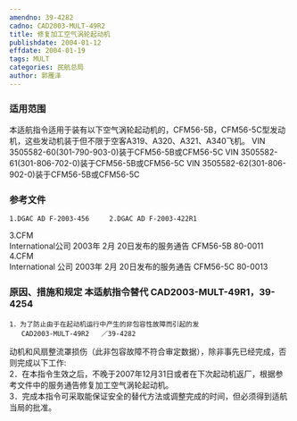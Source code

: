 ```yaml
---
amendno: 39-4282  
cadno: CAD2003-MULT-49R2  
title: 修复加工空气涡轮起动机  
publishdate: 2004-01-12  
effdate: 2004-01-19  
tags: MULT  
categories: 民航总局  
author: 郭雁泽  
---
```

  
### 适用范围  
本适航指令适用于装有以下空气涡轮起动机的，CFM56-5B，CFM56-5C型发动机，这些发动机装于但不限于空客A319、A320、A321、A340飞机。
VIN 3505582-60(301-790-903-0)装于CFM56-5B或CFM56-5C     VIN 3505582-61(301-806-702-0)装于CFM56-5B或CFM56-5C     VIN 3505582-62(301-806-902-0)装于CFM56-5B或CFM56-5C  
  
<!--more-->  
### 参考文件  
    1.DGAC AD F-2003-456     2.DGAC AD F-2003-422R1  
3.CFM  
International公司 2003年 2月 20日发布的服务通告 CFM56-5B 80-0011  
4.CFM  
International 公司 2003年 2月 20日发布的服务通告 CFM56-5C 80-0013  
  
### 原因、措施和规定 本适航指令替代 CAD2003-MULT-49R1，39-4254  
    1．为了防止由于在起动机运行中产生的非包容性故障而引起的发  
       CAD2003-MULT-49R2   ／39-4282  
动机和风扇整流罩损伤（此非包容故障不符合审定数据），除非事先已经完成，否则完成以下工作:  
    2．在本指令生效之后，不晚于2007年12月31日或者在下次起动机返厂，根据参考文件中的服务通告修复加工空气涡轮起动机。  
    3．完成本指令可采取能保证安全的替代方法或调整完成的时间，但必须得到适航当局的批准。  
  
